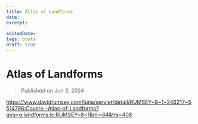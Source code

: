 ```yaml
---
title: Atlas of Landforms
date: 
excerpt: 
 
editedDate:
tags: posts
draft: true
---
```


# Atlas of Landforms

> Published on Jun 3, 2024

https://www.davidrumsey.com/luna/servlet/detail/RUMSEY~8~1~246217~5514796:Covers--Atlas-of-Landforms?qvq=q:landforms;lc:RUMSEY~8~1&mi=64&trs=408
